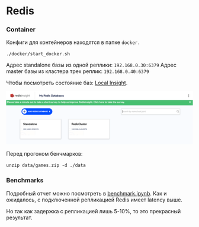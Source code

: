 # Redis

### Container

Конфиги для контейнеров находятся в папке `docker.`
```shell
./docker/start_docker.sh
```

Адрес standalone базы из одной реплики: `192.168.0.30:6379`
Адрес master базы из кластера трех реплик: `192.168.0.40:6379`

Чтобы посмотреть состояние баз: [Local Insight](localhost:8001).

![Insight image](./img/insight.png)

Перед прогоном бенчмарков: 
```shell
unzip data/games.zip -d ./data
```

### Benchmarks

Подробный отчет можно посмотреть в [benchmark.ipynb](./benchmark.ipynb).
Как и ожидалось, с подключенной репликацией Redis имеет latency выше.

Но так как задержка с репликацией лишь 5-10%, то это прекрасный результат.
